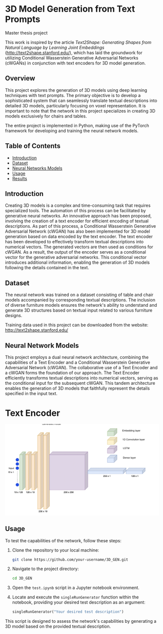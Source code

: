 # 3D Model Generation from Text Prompts

Master thesis project

This work is inspired by the article _Text2Shape: Generating Shapes from Natural Language by Learning Joint Embeddings_ (http://text2shape.stanford.edu/), which has laid the groundwork for utilizing Conditional Wasserstein Generative Adversarial Networks (cWGANs) in conjunction with text encoders for 3D model generation.


## Overview

This project explores the generation of 3D models using deep learning techniques with text prompts. The primary objective is to develop a sophisticated system that can seamlessly translate textual descriptions into detailed 3D models, particularly focusing on voxel representation. It is important to note that the network in this project specializes in creating 3D models exclusively for chairs and tables. 

The entire project is implemented in Python, making use of the PyTorch framework for developing and training the neural network models. 

## Table of Contents

- [Introduction](#introduction) 
- [Dataset](#dataset)
- [Neural Networks Models](#dataset)
- [Usage](#usage)
- [Results](#results)

  






## Introduction

Creating 3D models is a complex and time-consuming task that requires specialized tools. The automation of this process can be facilitated by generative neural networks. An innovative approach has been proposed, involving the creation of a text encoder for efficient encoding of textual descriptions. As part of this process, a Conditional Wasserstein Generative Adversarial Network (cWGAN) has also been implemented for 3D model generation based on data encoded by the text encoder.
The text encoder has been developed to effectively transform textual descriptions into numerical vectors. The generated vectors are then used as conditions for cWGAN. As
a result, the output of the encoder serves as a conditional vector for the generative adversarial networks. This conditional vector introduces additional information, enabling the generation of 3D models following the details contained in the text. 

## Dataset

The neural network was trained on a dataset consisting of table and chair models accompanied by corresponding textual descriptions. The inclusion of diverse furniture models ensures the network's ability to understand and generate 3D structures based on textual input related to various furniture designs. 

Training data used in this project can be downloaded from the website: http://text2shape.stanford.edu/

## Neural Network Models

This project employs a dual neural network architecture, combining the capabilities of a Text Encoder and a Conditional Wasserstein Generative Adversarial Network (cWGAN).
The collaborative use of a Text Encoder and a cWGAN forms the foundation of our approach. The Text Encoder efficiently transforms textual descriptions into numerical vectors, serving as the conditional input for the subsequent cWGAN. This tandem architecture enables the generation of 3D models that faithfully represent the details specified in the input text.

# Text Encoder

![](ImagesR/textEncoder.png?raw=true)



## Usage

To test the capabilities of the network, follow these steps:

1. Clone the repository to your local machine:

    ```bash
    git clone https://github.com/your-username/3D_GEN.git
    ```

2. Navigate to the project directory:

    ```bash
    cd 3D_GEN
    ```

3. Open the `test.ipynb` script in a Jupyter notebook environment.

4. Locate and execute the `singleRunGenerator` function within the notebook, providing your desired test description as an argument:

    ```python
    singleRunGenerator("Your desired test description")
    ```

This script is designed to assess the network's capabilities by generating a 3D model based on the provided textual description.



